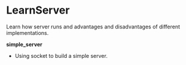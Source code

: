 # LearnServer
Learn how server runs and advantages and disadvantages of different implementations.

**simple_server**

* Using socket to build a simple server.